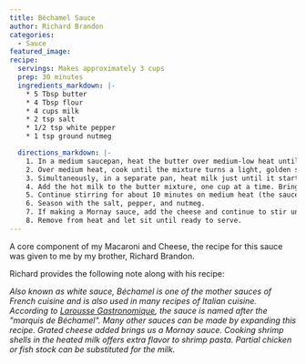 ```yaml
---
title: Béchamel Sauce
author: Richard Brandon
categories:
  - Sauce
featured_image:
recipe:
  servings: Makes approximately 3 cups
  prep: 30 minutes
  ingredients_markdown: |-
    * 5 Tbsp butter
    * 4 Tbsp flour
    * 4 cups milk
    * 2 tsp salt
    * 1/2 tsp white pepper
    * 1 tsp ground nutmeg

  directions_markdown: |-
    1. In a medium saucepan, heat the butter over medium-low heat until melted. Add the flour and stir until smooth. This process makes a roux.
    2. Over medium heat, cook until the mixture turns a light, golden sandy color, about 5 minutes.
    3. Simultaneously, in a separate pan, heat milk just until it starts to boil.
    4. Add the hot milk to the butter mixture, one cup at a time. Bring back to a boil.
    5. Continue stirring for about 10 minutes on medium heat (the sauce will become quite thick).
    6. Season with the salt, pepper, and nutmeg.
    7. If making a Mornay sauce, add the cheese and continue to stir until melted.
    8. Remove from heat and let sit until ready to serve.  
---
```

A core component of my Macaroni and Cheese, the recipe for this sauce was given to me by
my brother, Richard Brandon.

Richard provides the following note along with his recipe:

*Also known as white sauce, Béchamel is one of the mother sauces of French cuisine and is also used in many recipes of Italian cuisine.
According to [Larousse Gastronomique](http://en.wikipedia.org/wiki/Larousse_Gastronomique), the sauce is named after the "marquis de Béchamel".
Many other sauces can be made by expanding this recipe.
Grated cheese added brings us a Mornay sauce.
Cooking shrimp shells in the heated milk offers extra flavor to shrimp pasta.
Partial chicken or fish stock can be substituted for the milk.*
